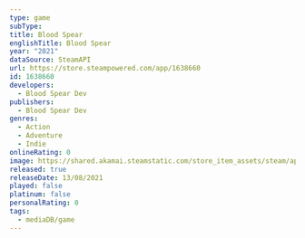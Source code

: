 ```yaml
---
type: game
subType: 
title: Blood Spear
englishTitle: Blood Spear
year: "2021"
dataSource: SteamAPI
url: https://store.steampowered.com/app/1638660
id: 1638660
developers:
  - Blood Spear Dev
publishers:
  - Blood Spear Dev
genres:
  - Action
  - Adventure
  - Indie
onlineRating: 0
image: https://shared.akamai.steamstatic.com/store_item_assets/steam/apps/1638660/header.jpg?t=1630014855
released: true
releaseDate: 13/08/2021
played: false
platinum: false
personalRating: 0
tags:
  - mediaDB/game
---
```

